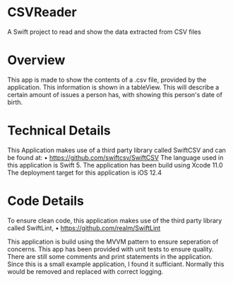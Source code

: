 # CSVReader
A Swift project to read and show the data extracted from CSV files

# Overview
This app is made to show the contents of a .csv file, provided by the application. This information is shown in a tableView. This will describe a certain amount of issues a person has, with showing this person's date of birth.

# Technical Details
This Application makes use of a third party library called SwiftCSV and can be found at: 
• https://github.com/swiftcsv/SwiftCSV
The language used in this application is Swift 5.
The application has been build using Xcode 11.0
The deployment target for this application is iOS 12.4

# Code Details

To ensure clean code, this application makes use of the third party library called SwiftLint, 
• https://github.com/realm/SwiftLint

This application is build using the MVVM pattern to ensure seperation of concerns.
This app has been provided with unit tests to ensure quality.
There are still some comments and print statements in the application. Since this is a small example application, I found it sufficiant. Normally this would be removed and replaced with correct logging. 
